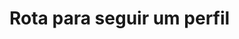 #  Rota para seguir um perfil

<api-endpoint openapi-path="../../specifications/shapeUpSwagger2.json" method="POST" endpoint="/v1/Follow/followUser/{profileId}"/>